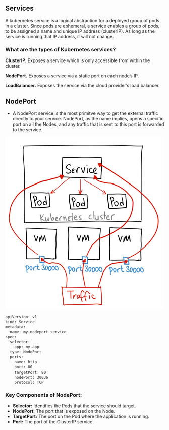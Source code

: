 ## Services

A kubernetes service is a logical abstraction for a deployed group of pods in a cluster. Since pods are ephemeral, a service enables a group of pods, to be assigned a name and unique IP address (clusterIP). As long as the service is running that IP address, it will not change.

### What are the types of Kubernetes services?

**ClusterIP.** Exposes a service which is only accessible from within the cluster.

**NodePort.** Exposes a service via a static port on each node’s IP.

**LoadBalancer.** Exposes the service via the cloud provider’s load balancer.

## NodePort

- A NodePort service is the most primitve way to get the external traffic directly to your service. NodePort, as the name implies, opens a specific port on all the Nodes, and any traffic that is sent to this port is forwarded to the service.

![Image Misssing](./NodePort.webp)

```
apiVersion: v1
kind: Service
metadata:
  name: my-nodeport-service
spec:
  selector:
    app: my-app
  type: NodePort
  ports:
  - name: http
    port: 80
    targetPort: 80
    nodePort: 30036
    protocol: TCP
```

### Key Components of NodePort:

- **Selector:** Identifies the Pods that the service should target.
- **NodePort:** The port that is exposed on the Node.
- **TargetPort:** The port on the Pod where the application is running.
- **Port:** The port of the ClusterIP service.
